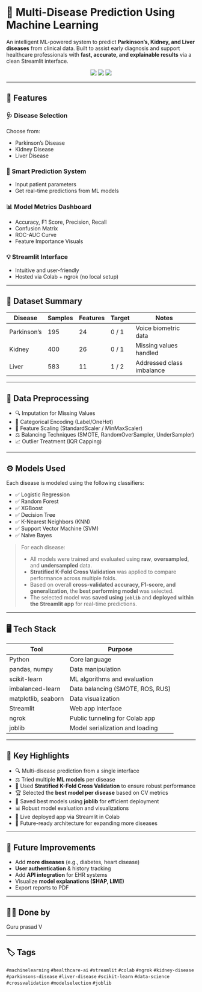 # 🧬 Multi-Disease Prediction Using Machine Learning

An intelligent ML-powered system to predict **Parkinson’s, Kidney, and Liver diseases** from clinical data. Built to assist early diagnosis and support healthcare professionals with **fast, accurate, and explainable results** via a clean Streamlit interface.

<p align="center">
  <img src="https://img.shields.io/badge/Machine%20Learning-✓-brightgreen" />
  <img src="https://img.shields.io/badge/Streamlit-✓-red" />
  <img src="https://img.shields.io/badge/Colab%20Demo-Available-blue" />
</p>

---

## 📌 Features

### 🩺 Disease Selection
Choose from:
- Parkinson’s Disease
- Kidney Disease
- Liver Disease

### 🧠 Smart Prediction System
- Input patient parameters
- Get real-time predictions from ML models

### 📊 Model Metrics Dashboard
- Accuracy, F1 Score, Precision, Recall
- Confusion Matrix
- ROC-AUC Curve
- Feature Importance Visuals

### 💡 Streamlit Interface
- Intuitive and user-friendly
- Hosted via Colab + ngrok (no local setup)

---

## 📁 Dataset Summary

| Disease       | Samples | Features | Target | Notes                        |
|---------------|---------|----------|--------|------------------------------|
| Parkinson’s   | 195     | 24       | 0 / 1  | Voice biometric data         |
| Kidney        | 400     | 26       | 0 / 1  | Missing values handled       |
| Liver         | 583     | 11       | 1 / 2  | Addressed class imbalance    |

---

## 🧹 Data Preprocessing

- 🔍 Imputation for Missing Values
- 🔁 Categorical Encoding (Label/OneHot)
- 🧮 Feature Scaling (StandardScaler / MinMaxScaler)
- ⚖️ Balancing Techniques (SMOTE, RandomOverSampler, UnderSampler)
- 📈 Outlier Treatment (IQR Capping)

---

## ⚙️ Models Used

Each disease is modeled using the following classifiers:

- ✅ Logistic Regression  
- ✅ Random Forest  
- ✅ XGBoost  
- ✅ Decision Tree  
- ✅ K-Nearest Neighbors (KNN)  
- ✅ Support Vector Machine (SVM)  
- ✅ Naive Bayes

> For each disease:
> - All models were trained and evaluated using **raw**, **oversampled**, and **undersampled** data.
> - **Stratified K-Fold Cross Validation** was applied to compare performance across multiple folds.
> - Based on overall **cross-validated accuracy, F1-score, and generalization**, the **best performing model** was selected.
> - The selected model was **saved using `joblib`** and **deployed within the Streamlit app** for real-time predictions.

---

## 🖥️ Tech Stack

| Tool             | Purpose                           |
|------------------|-----------------------------------|
| Python           | Core language                     |
| pandas, numpy    | Data manipulation                 |
| scikit-learn     | ML algorithms and evaluation      |
| imbalanced-learn | Data balancing (SMOTE, ROS, RUS)  |
| matplotlib, seaborn | Data visualization             |
| Streamlit        | Web app interface                 |
| ngrok            | Public tunneling for Colab app    |
| joblib           | Model serialization and loading  |

---

## 🎯 Key Highlights

- 🔍 Multi-disease prediction from a single interface
- ⚖️ Tried multiple **ML models** per disease
- 🔁 Used **Stratified K-Fold Cross Validation** to ensure robust performance
- 🏆 Selected the **best model per disease** based on CV metrics
- 💾 Saved best models using **joblib** for efficient deployment
- 📊 Robust model evaluation and visualizations
- 🚀 Live deployed app via Streamlit in Colab
- 💬 Future-ready architecture for expanding more diseases

---

## 🔮 Future Improvements

- Add **more diseases** (e.g., diabetes, heart disease)
- **User authentication** & history tracking
- Add **API integration** for EHR systems
- Visualize **model explanations (SHAP, LIME)**
- Export reports to PDF

---

## 🧑‍💻 Done by
Guru prasad V


---

## 🏷️ Tags

`#machinelearning` `#healthcare-ai` `#streamlit` `#colab` `#ngrok` `#kidney-disease` `#parkinsons-disease` `#liver-disease` `#scikit-learn` `#data-science` `#crossvalidation` `#modelselection` `#joblib`


